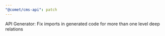 ```yaml
---
"@comet/cms-api": patch
---
```


API Generator: Fix imports in generated code for more than one level deep relations
